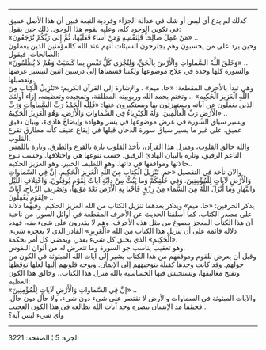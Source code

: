 ------------------------------------------------------------------------

كذلك لم يدع أي لبس أو شك في عدالة الجزاء وفردية التبعة فبين أن هذا الأصل
عميق في تكوين الوجود كله، وعليه يقوم هذا الوجود. ذلك حين يقول:  
«مَنْ عَمِلَ صالِحاً فَلِنَفْسِهِ وَمَنْ أَساءَ فَعَلَيْها، ثُمَّ إِلى رَبِّكُمْ تُرْجَعُونَ» ..  
وحين يرد على من يحسبون وهم يجترحون السيئات أنهم عند الله كالمؤمنين الذين
يعملون الصالحات، فيقول:  
«وَخَلَقَ اللَّهُ السَّماواتِ وَالْأَرْضَ بِالْحَقِّ، وَلِتُجْزى كُلُّ نَفْسٍ بِما كَسَبَتْ وَهُمْ لا يُظْلَمُونَ»
..  
والسورة كلها وحدة في علاج موضوعها ولكننا قسمناها إلى درسين اثنين لتيسير
عرضها وتفصيلها.  
وهي تبدأ بالأحرف المقطعة: «حا. ميم» . والإشارة إلى القرآن الكريم: «تَنْزِيلُ
الْكِتابِ مِنَ اللَّهِ الْعَزِيزِ الْحَكِيمِ» .. وتختم بحمد الله وربوبيته المطلقة،
وتمجيده وتعظيمه، إزاء أولئك الذين يغفلون عن آياته ويستهزئون بها
ويستكبرون عنها: «فَلِلَّهِ الْحَمْدُ رَبِّ السَّماواتِ وَرَبِّ الْأَرْضِ رَبِّ الْعالَمِينَ. وَلَهُ
الْكِبْرِياءُ فِي السَّماواتِ وَالْأَرْضِ، وَهُوَ الْعَزِيزُ الْحَكِيمُ» ..  
ويسير سياق السورة في عرض موضوعها في يسر وهوادة وإيضاح هادىء، وبيان دقيق
عميق. على غير ما يسير سياق سورة الدخان قبلها في إيقاع عنيف كأنه مطارق
تقرع القلوب.  
والله خالق القلوب، ومنزل هذا القرآن، يأخذ القلوب تارة بالقرع والطرق.
وتارة باللمس الناعم الرفيق، وتارة بالبيان الهادئ الرقيق. حسب تنوعها هي
واختلافها. وحسب تنوع حالاتها ومواقفها في ذاتها. وهو اللطيف الخبير. وهو
العزيز الحكيم..  
والآن نأخذ في التفصيل «حم. تَنْزِيلُ الْكِتابِ مِنَ اللَّهِ الْعَزِيزِ الْحَكِيمِ. إِنَّ فِي
السَّماواتِ وَالْأَرْضِ لَآياتٍ لِلْمُؤْمِنِينَ. وَفِي خَلْقِكُمْ وَما يَبُثُّ مِنْ دابَّةٍ آياتٌ لِقَوْمٍ
يُوقِنُونَ. وَاخْتِلافِ اللَّيْلِ وَالنَّهارِ وَما أَنْزَلَ اللَّهُ مِنَ السَّماءِ مِنْ رِزْقٍ فَأَحْيا بِهِ
الْأَرْضَ بَعْدَ مَوْتِها، وَتَصْرِيفِ الرِّياحِ، آياتٌ لِقَوْمٍ يَعْقِلُونَ» ..  
يذكر الحرفين: «حا. ميم» ويذكر بعدهما تنزيل الكتاب من الله العزيز الحكيم.
وفيهما دلالة على مصدر الكتاب، كما أسلفنا الحديث عن الأحرف المقطعة في
أوائل السور. من ناحية أن هذا الكتاب المعجز مصوغ من مثل هذه الأحرف، وهم
لا يقدرون على شيء منه، فهذه دلالة قائمة على أن تنزيل هذا الكتاب من الله
«الْعَزِيزِ» القادر الذي لا يعجزه شيء. «الْحَكِيمِ» الذي يخلق كل شيء بقدر، ويمضي
كل أمر بحكمة.  
وهو تعقيب يناسب جو السورة وما تتعرض له من ألوان النفوس.  
وقبل أن يعرض للقوم وموقفهم من هذا الكتاب يشير إلى آيات الله المبثوثة في
الكون من حولهم. وقد كانت وحدها كفيلة بتوجيههم إلى الإيمان. ويوجه قلوبهم
إليها لعلها توقظها وتفتح مغاليقها، وتستجيش فيها الحساسية بالله منزل هذا
الكتاب.، وخالق هذا الكون العظيم:  
«إِنَّ فِي السَّماواتِ وَالْأَرْضِ لَآياتٍ لِلْمُؤْمِنِينَ» ..  
والآيات المبثوثة في السماوات والأرض لا تقتصر على شيء دون شيء، ولا حال
دون حال. فحيثما مد الإنسان ببصره وجد آيات الله تطالعه في هذا الكون
العجيب..  
وأي شيء ليس آية؟

------------------------------------------------------------------------

الجزء: 5 ¦ الصفحة: 3221
